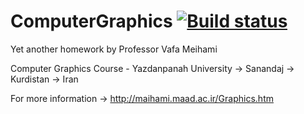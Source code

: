 # ComputerGraphics [![Build status](https://ci.appveyor.com/api/projects/status/vm2unyb7g0m7wrwf?svg=true)](https://ci.appveyor.com/project/Kolahzary/computergraphics)

Yet another homework by Professor Vafa Meihami

Computer Graphics Course - Yazdanpanah University -> Sanandaj -> Kurdistan -> Iran

For more information -> http://maihami.maad.ac.ir/Graphics.htm
